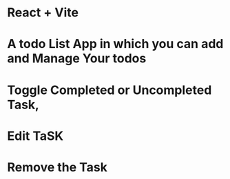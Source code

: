 # React + Vite


 # A todo List App in which you can add and Manage Your todos
 # Toggle Completed or Uncompleted Task,
 # Edit TaSK
 # Remove the Task

